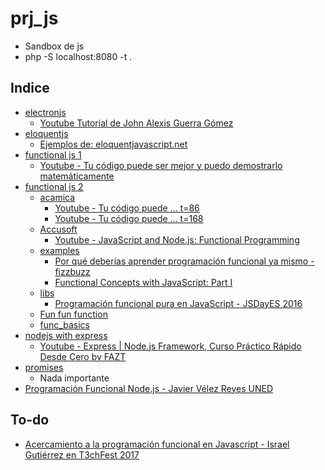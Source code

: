 # prj_js
- Sandbox de js
- php -S localhost:8080 -t .

## Indice
- [electronjs](https://github.com/eacevedof/prj_js/tree/master/test_electronjs#prj_electronjs)
  - [Youtube Tutorial de John Alexis Guerra Gómez](https://www.youtube.com/watch?v=wRSzf8QqpvY)
- [eloquentjs](https://github.com/eacevedof/prj_js/tree/master/test_eloquentjs#prj_eloquentjs)
  - [Ejemplos de: eloquentjavascript.net](http://eloquentjavascript.net/)
- [functional js 1](https://github.com/eacevedof/prj_js/tree/master/test_functional_1#descripci%C3%B3n)
  - [Youtube - Tu código puede ser mejor y puedo demostrarlo matemáticamente](https://www.youtube.com/watch?v=WLPVrzrzyLY)
- [functional js 2](https://github.com/eacevedof/prj_js/tree/master/test_functional_2)
  - [acamica](https://github.com/eacevedof/prj_js/tree/master/test_functional_2/acamica)
    - [Youtube - Tu código puede ... t=86](https://youtu.be/WLPVrzrzyLY?t=86)
    - [Youtube - Tu código puede ... t=168](https://youtu.be/WLPVrzrzyLY?t=168)
  - [Accusoft](https://github.com/eacevedof/prj_js/tree/master/test_functional_2/accusoft)
    - [Youtube - JavaScript and Node.js: Functional Programming](https://www.youtube.com/watch?v=ntlTxreBnqQ&feature=youtu.be&t=179)
  - [examples](https://github.com/eacevedof/prj_js/tree/master/test_functional_2/examples)
    - [Por qué deberías aprender programación funcional ya mismo -fizzbuzz](https://www.youtube.com/watch?v=YU2i3L-euB0&feature=youtu.be&t=2594)
    - [Functional Concepts with JavaScript: Part I](https://www.youtube.com/watch?v=yXJtrxVZmT4)
  - [libs](https://github.com/eacevedof/prj_js/tree/master/test_functional_2/libs)
    - [Programación funcional pura en JavaScript - JSDayES 2016](https://www.youtube.com/watch?v=ZfQKYlGzH2g&feature=youtu.be&t=615)
  - [Fun fun function](https://github.com/eacevedof/prj_js/tree/master/test_functional_2#videos-fun-fun-functions)
  - [func_basics](https://github.com/eacevedof/prj_js/tree/master/test_functional_2#------------videos-scenic-city-summit-2016-jeremy-fairbank---functional-programming-basics-in-es6-javascript----)
- [nodejs with express](https://github.com/eacevedof/prj_js/tree/master/test_nodejs_express#prj_nodejs_express)
  - [Youtube - Express | Node.js Framework, Curso Práctico Rápido Desde Cero by FAZT](https://www.youtube.com/watch?v=8eg4w8v076w)
- [promises](https://github.com/eacevedof/prj_js/tree/master/test_promises#prj_jspromises)
  - Nada importante
- [Programación Funcional Node.js - Javier Vélez Reyes UNED](https://www.youtube.com/watch?v=f4qQN6Mli-M)

## To-do
- [Acercamiento a la programación funcional en Javascript - Israel Gutiérrez en T3chFest 2017](https://www.youtube.com/watch?v=yIJ6buD8caU)